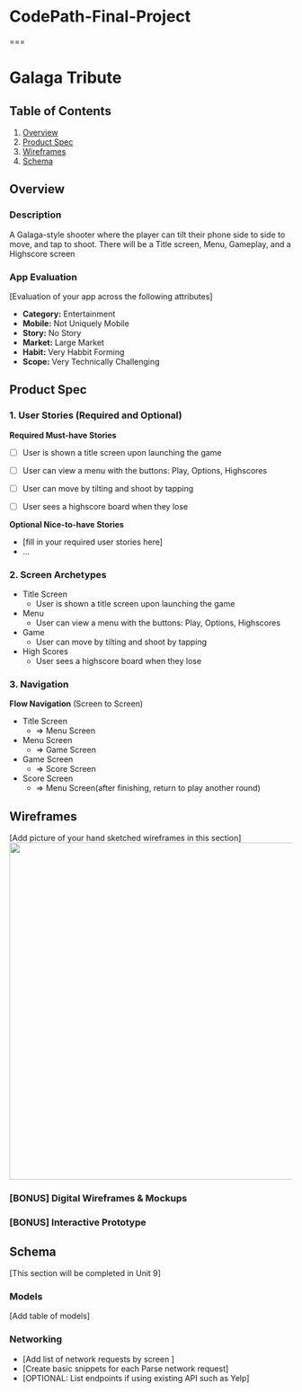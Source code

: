 # CodePath-Final-Project
===

# Galaga Tribute

## Table of Contents
1. [Overview](#Overview)
1. [Product Spec](#Product-Spec)
1. [Wireframes](#Wireframes)
2. [Schema](#Schema)

## Overview
### Description
A Galaga-style shooter where the player can tilt their phone side to side to move, and tap to shoot. There will be a Title screen, Menu, Gameplay, and a Highscore screen

### App Evaluation
[Evaluation of your app across the following attributes]
- **Category:** Entertainment
- **Mobile:** Not Uniquely Mobile
- **Story:** No Story
- **Market:** Large Market
- **Habit:** Very Habbit Forming
- **Scope:** Very Technically Challenging

## Product Spec

### 1. User Stories (Required and Optional)

**Required Must-have Stories**

* [ ] User is shown a title screen upon launching the game
* [ ] User can view a menu with the buttons: Play, Options, Highscores
* [ ] User can move by tilting and shoot by tapping
* [ ] User sees a highscore board when they lose


**Optional Nice-to-have Stories**

* [fill in your required user stories here]
* ...

### 2. Screen Archetypes

* Title Screen
   * User is shown a title screen upon launching the game
* Menu
   * User can view a menu with the buttons: Play, Options, Highscores
* Game
   * User can move by tilting and shoot by tapping
* High Scores
   * User sees a highscore board when they lose

### 3. Navigation

**Flow Navigation** (Screen to Screen)

* Title Screen
   * => Menu Screen
* Menu Screen
   * => Game Screen 
* Game Screen
   * => Score Screen
* Score Screen
   * => Menu Screen(after finishing, return to play another round)

## Wireframes
[Add picture of your hand sketched wireframes in this section]
<img src="YOUR_WIREFRAME_IMAGE_URL" width=600>

### [BONUS] Digital Wireframes & Mockups

### [BONUS] Interactive Prototype

## Schema 
[This section will be completed in Unit 9]
### Models
[Add table of models]
### Networking
- [Add list of network requests by screen ]
- [Create basic snippets for each Parse network request]
- [OPTIONAL: List endpoints if using existing API such as Yelp]
